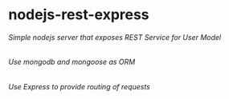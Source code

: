 # nodejs-rest-express
###### Simple nodejs server that exposes REST Service for User Model
###### Use mongodb and mongoose as ORM
###### Use Express to provide routing of requests
